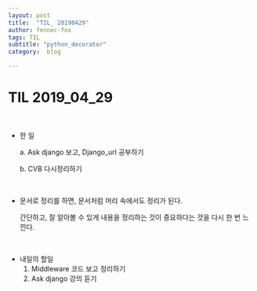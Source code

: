 ```yaml
---
layout: post
title:  "TIL_ 20190429"
author: fennec-fox
tags: TIL
subtitle: "python_decorator"
category:  blog

---
```




# TIL 2019_04_29

<br>

- 한 일
  
  a. Ask django 보고, Django_url 공부하기
  
  b. CVB 다시정리하기

<br>

- 문서로 정리를 하면, 문서처럼 머리 속에서도 정리가 된다. 

  간단하고, 잘 알아볼 수 있게 내용을 정리하는 것이 중요하다는 것을 다시 한 번 느낀다. 

<br>

- 내일의 할일
  1. Middleware 코드 보고 정리하기
  2. Ask django 강의 듣기

